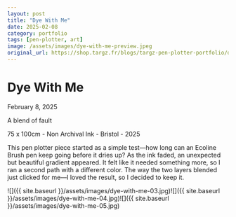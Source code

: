 ```yaml
---
layout: post
title: "Dye With Me"
date: 2025-02-08
category: portfolio
tags: [pen-plotter, art]
image: /assets/images/dye-with-me-preview.jpeg
original_url: https://shop.targz.fr/blogs/targz-pen-plotter-portfolio/dye-with-me
---
```



# Dye With Me
February 8, 2025

A blend of fault

75 x 100cm - Non Archival Ink - Bristol - 2025

This pen plotter piece started as a simple test—how long can an Ecoline Brush pen keep going before it dries up? As the ink faded, an unexpected but beautiful gradient appeared. It felt like it needed something more, so I ran a second path with a different color. The way the two layers blended just clicked for me—I loved the result, so I decided to keep it.

![]({{ site.baseurl }}/assets/images/dye-with-me-03.jpg)![]({{ site.baseurl }}/assets/images/dye-with-me-04.jpg)![]({{ site.baseurl }}/assets/images/dye-with-me-05.jpg)
